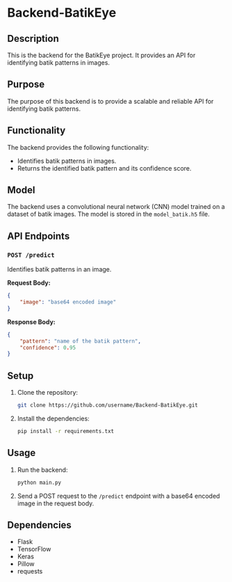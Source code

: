 # Backend-BatikEye

## Description

This is the backend for the BatikEye project. It provides an API for identifying batik patterns in images.

## Purpose

The purpose of this backend is to provide a scalable and reliable API for identifying batik patterns.

## Functionality

The backend provides the following functionality:

*   Identifies batik patterns in images.
*   Returns the identified batik pattern and its confidence score.

## Model

The backend uses a convolutional neural network (CNN) model trained on a dataset of batik images. The model is stored in the `model_batik.h5` file.

## API Endpoints

### `POST /predict`

Identifies batik patterns in an image.

**Request Body:**

```json
{
    "image": "base64 encoded image"
}
```

**Response Body:**

```json
{
    "pattern": "name of the batik pattern",
    "confidence": 0.95
}
```

## Setup

1.  Clone the repository:

    ```bash
    git clone https://github.com/username/Backend-BatikEye.git
    ```
2.  Install the dependencies:

    ```bash
    pip install -r requirements.txt
    ```

## Usage

1.  Run the backend:

    ```bash
    python main.py
    ```
2.  Send a POST request to the `/predict` endpoint with a base64 encoded image in the request body.

## Dependencies

*   Flask
*   TensorFlow
*   Keras
*   Pillow
*   requests
